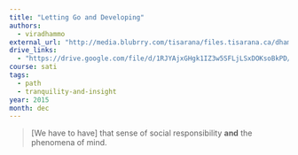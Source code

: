 ```yaml
---
title: "Letting Go and Developing"
authors:
  - viradhammo
external_url: "http://media.blubrry.com/tisarana/files.tisarana.ca/dhamma_talks/indiv/Vir/OBS_Fridays_and_DOM/AV_DOM_04_25_15_Letting_Go_and_Developing.mp3"
drive_links: 
  - "https://drive.google.com/file/d/1RJYAjxGHgk1IZ3w5SFLjLSxDOKsoBkPD/view?usp=drivesdk"
course: sati
tags:
  - path
  - tranquility-and-insight
year: 2015
month: dec
---
```


> [We have to have] that sense of social responsibility **and** the phenomena of mind.
